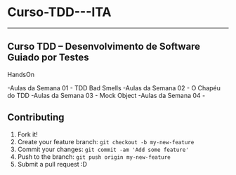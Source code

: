 # Curso-TDD---ITA
----------------------
Curso TDD – Desenvolvimento de Software Guiado por Testes
----------------------

HandsOn

-Aulas da Semana 01 - TDD Bad Smells
-Aulas da Semana 02 - O Chapéu do TDD
-Aulas da Semana 03 - Mock Object
-Aulas da Semana 04 -

## Contributing
1. Fork it!
2. Create your feature branch: `git checkout -b my-new-feature`
3. Commit your changes: `git commit -am 'Add some feature'`
4. Push to the branch: `git push origin my-new-feature`
5. Submit a pull request :D
